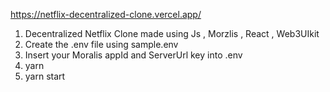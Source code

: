 https://netflix-decentralized-clone.vercel.app/

1) Decentralized Netflix Clone  made using Js , Morzlis , React , Web3UIkit
2) Create the .env file using sample.env
3) Insert your Moralis appId and ServerUrl key into .env
4) yarn 
5) yarn start
